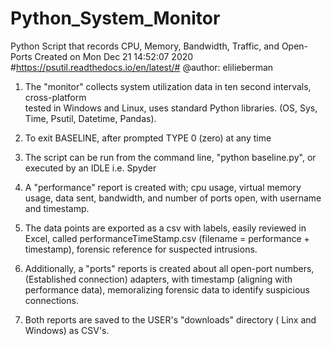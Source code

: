# Python_System_Monitor
Python Script that records CPU, Memory, Bandwidth, Traffic, and Open-Ports
Created on Mon Dec 21 14:52:07 2020
#https://psutil.readthedocs.io/en/latest/#
@author: elilieberman

1. The "monitor" collects system utilization data in ten second intervals, cross-platform  
   tested in Windows and Linux, uses standard Python libraries. (OS, Sys, Time, Psutil, Datetime, Pandas).

2. To exit BASELINE, after prompted TYPE 0 (zero) at any time

3. The script can be run from the command line, "python baseline.py", 
   or executed by an IDLE i.e. Spyder

4. A "performance" report is created with; cpu usage, virtual memory usage, data sent, bandwidth, 
   and number of ports open, with username and timestamp.

5. The data points are exported as a csv with labels, easily reviewed in Excel, 
   called performanceTimeStamp.csv (filename = performance + timestamp), 
   forensic reference for suspected intrusions.

6. Additionally, a "ports" reports is created about all open-port numbers,
   (Established connection) adapters, with timestamp (aligning with performance data), 
   memoralizing forensic data to identify suspicious connections.

7. Both reports are saved to the USER's "downloads" directory ( Linx and Windows) as CSV's.
